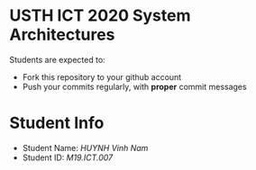 USTH ICT 2020 System Architectures
=====================================

Students are expected to:
* Fork this repository to your github account
* Push your commits regularly, with **proper** commit messages


Student Info
=========================

* Student Name: *HUYNH Vinh Nam*
* Student ID: *M19.ICT.007*

